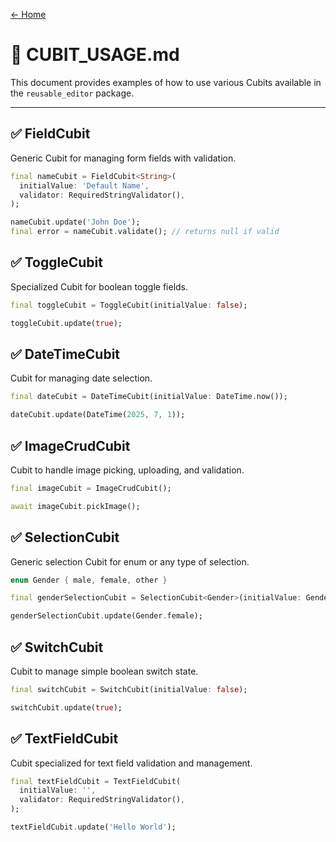 [← Home](./index.md)

# 📙 CUBIT_USAGE.md

This document provides examples of how to use various Cubits available in the `reusable_editor` package.

---

## ✅ FieldCubit<T>

Generic Cubit for managing form fields with validation.

```dart
final nameCubit = FieldCubit<String>(
  initialValue: 'Default Name',
  validator: RequiredStringValidator(),
);

nameCubit.update('John Doe');
final error = nameCubit.validate(); // returns null if valid
```

## ✅ ToggleCubit

Specialized Cubit for boolean toggle fields.

```dart
final toggleCubit = ToggleCubit(initialValue: false);

toggleCubit.update(true);
```

## ✅ DateTimeCubit

Cubit for managing date selection.

```dart
final dateCubit = DateTimeCubit(initialValue: DateTime.now());

dateCubit.update(DateTime(2025, 7, 1));
```

## ✅ ImageCrudCubit

Cubit to handle image picking, uploading, and validation.

```dart
final imageCubit = ImageCrudCubit();

await imageCubit.pickImage();
```

## ✅ SelectionCubit<T>

Generic selection Cubit for enum or any type of selection.

```dart
enum Gender { male, female, other }

final genderSelectionCubit = SelectionCubit<Gender>(initialValue: Gender.male);

genderSelectionCubit.update(Gender.female);
```

## ✅ SwitchCubit

Cubit to manage simple boolean switch state.

```dart
final switchCubit = SwitchCubit(initialValue: false);

switchCubit.update(true);
```

## ✅ TextFieldCubit

Cubit specialized for text field validation and management.

```dart
final textFieldCubit = TextFieldCubit(
  initialValue: '',
  validator: RequiredStringValidator(),
);

textFieldCubit.update('Hello World');
```
